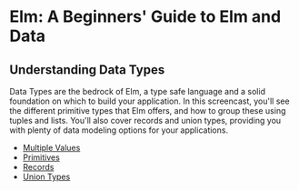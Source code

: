 # Elm: A Beginners' Guide to Elm and Data

## Understanding Data Types

Data Types are the bedrock of Elm, a type safe language and a solid foundation on which to build your application. In this screencast, you'll see the different primitive types that Elm offers, and how to group these using tuples and lists. You'll also cover records and union types, providing you with plenty of data modeling options for your applications.

* [Multiple Values](https://ellie-app.com/Dfxk3J3sBCa1/0)
* [Primitives](https://ellie-app.com/Dfxk3J3sBCa1/1)
* [Records](https://ellie-app.com/Dfxk3J3sBCa1/2)
* [Union Types](https://ellie-app.com/Dfxk3J3sBCa1/3)

